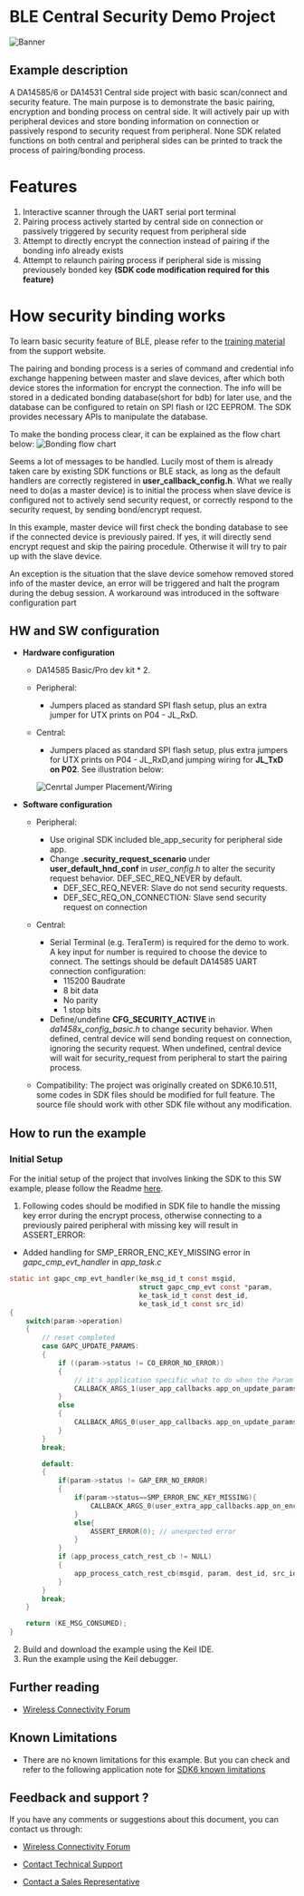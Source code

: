 # BLE Central Security Demo Project

![Banner](https://s3.eu-central-1.amazonaws.com/lpccs-docs.renesas.com/metadata/BLE_SDK6_examples/connectivity/central_Security_Demo/banner.svg?v=1)

## Example description
A DA14585/6 or DA14531 Central side project with basic scan/connect and security feature. The main purpose is to demonstrate the basic pairing, encryption and bonding process on central side.
It will actively pair up with peripheral devices and store bonding information on connection or passively respond to security request from peripheral. None SDK related functions on both central and peripheral sides can be printed to track the process of pairing/bonding process.

# Features
1. Interactive scanner through the UART serial port terminal
2. Pairing process actively started by central side on connection or passively triggered by security request from peripheral side
3. Attempt to directly encrypt the connection instead of pairing if the bonding info already exists
4. Attempt to relaunch pairing process if peripheral side is missing previousely bonded key **(SDK code modification required for this feature)**

# How security binding works
To learn basic security feature of BLE, please refer to the [training material](https://support.dialog-semiconductor.com/resource/tutorial-5-ble-security-examplev12 "BLE Security Tutorial") from the support website.

The pairing and bonding process is a series of command and credential info exchange happening between master and slave devices, after which both device stores the information for encrypt the connection. The info will be stored in a dedicated bonding database(short for bdb) for later use, and the database can be configured to retain on SPI flash or I2C EEPROM. The SDK provides necessary APIs to manipulate the database.

To make the bonding process clear, it can be explained as the flow chart below:
![Bonding flow chart](assets/flow_chart.png)

Seems a lot of messages to be handled. Lucily most of them is already taken care by existing SDK functions or BLE stack, as long as the default handlers are correctly registered in **user_callback_config.h**. What we really need to do(as a master device) is to initial the process when slave device is configured not to actively send security request, or correctly respond to the security request, by sending bond/encrypt request.

In this example, master device will first check the bonding database to see if the connected device is previously paired. If yes, it will directly send encrypt request and skip the pairing procedule. Otherwise it will try to pair up with the slave device.

An exception is the situation that the slave device somehow removed stored info of the master device, an error will be triggered and halt the program during the debug session. A workaround was introduced in the software configuration part

## HW and SW configuration
* **Hardware configuration**
	- DA14585 Basic/Pro dev kit * 2.

	* Peripheral: 
		- Jumpers placed as standard SPI flash setup, plus an extra jumper for UTX prints on P04 - JL_RxD.

	* Central:
		- Jumpers placed as standard SPI flash setup, plus extra jumpers for UTX prints on P04 - JL_RxD,and jumping wiring for **JL_TxD on P02**. See illustration below:
        
        ![Cenrtal Jumper Placement/Wiring](assets/Board_setup.svg)

* **Software configuration**
	* Peripheral:
		- Use original SDK included ble_app_security for peripheral side app.
		- Change **.security_request_scenario** under **user_default_hnd_conf** in *user_config.h* to alter the security request behavior. DEF_SEC_REQ_NEVER by default.
            - DEF_SEC_REQ_NEVER: Slave do not send security requests.
            - DEF_SEC_REQ_ON_CONNECTION: Slave send security request on connection

	* Central:
		- Serial Terminal (e.g. TeraTerm) is required for the demo to work. A key input for number is required to choose the device to connect. The settings should be default DA14585 UART connection configuration:
            - 115200 Baudrate
            - 8 bit data
            - No parity
            - 1 stop bits
		- Define/undefine **CFG_SECURITY_ACTIVE** in *da1458x_config_basic.h* to change security behavior. When defined, central device will send bonding request on connection, ignoring the security request. When undefined, central device will wait for security_request from peripheral to start the pairing process.

	* Compatibility:
The project was originally created on SDK6.10.511, some codes in SDK files should be modified for full feature.
The source file should work with other SDK file without any modification.


## How to run the example

### Initial Setup

For the initial setup of the project that involves linking the SDK to this SW example, please follow the Readme [here](../../Readme.md).

1. Following codes should be modified in SDK file to handle the missing key error during the encrypt process, otherwise connecting to a previously paired peripheral with missing key will result in ASSERT_ERROR:
- Added handling for SMP_ERROR_ENC_KEY_MISSING error in *gapc_cmp_evt_handler* in *app_task.c*
``` C
static int gapc_cmp_evt_handler(ke_msg_id_t const msgid,
                                struct gapc_cmp_evt const *param,
                                ke_task_id_t const dest_id,
                                ke_task_id_t const src_id)
{
    switch(param->operation)
    {
        // reset completed
        case GAPC_UPDATE_PARAMS:
        {
            if ((param->status != CO_ERROR_NO_ERROR))
            {
                // it's application specific what to do when the Param Upd request is rejected
                CALLBACK_ARGS_1(user_app_callbacks.app_on_update_params_rejected, param->status)
            }
            else
            {
                CALLBACK_ARGS_0(user_app_callbacks.app_on_update_params_complete)
            }
        }
        break;

        default:
        {
            if(param->status != GAP_ERR_NO_ERROR)
            {
                if(param->status==SMP_ERROR_ENC_KEY_MISSING){
                    CALLBACK_ARGS_0(user_extra_app_callbacks.app_on_encrypt_key_missing)
                }
                else{
                    ASSERT_ERROR(0); // unexpected error
                }
            }
            if (app_process_catch_rest_cb != NULL)
            {
                app_process_catch_rest_cb(msgid, param, dest_id, src_id);
            }
        }
        break;
    }

    return (KE_MSG_CONSUMED);
}
```

2.  Build and download the example using the Keil IDE. 
3.  Run the example using the Keil debugger.

## Further reading

- [Wireless Connectivity Forum](https://lpccs-docs.renesas.com/lpc_docs_index/DA145xx.html)



## Known Limitations

- There are no known limitations for this example. But you can check and refer to the following application note for
[SDK6 known limitations](https://lpccs-docs.renesas.com/sdk6_kll/index.html)

## Feedback and support ?

If you have any comments or suggestions about this document, you can contact us through:

- [Wireless Connectivity Forum](https://community.renesas.com/wireles-connectivity)

- [Contact Technical Support](https://www.renesas.com/eu/en/support?nid=1564826&issue_type=technical)

- [Contact a Sales Representative](https://www.renesas.com/eu/en/buy-sample/locations)

